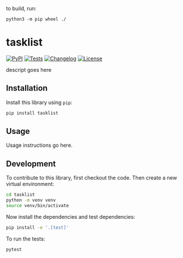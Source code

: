 to build, run:

```
python3 -m pip wheel ./
```

# tasklist

[![PyPI](https://img.shields.io/pypi/v/tasklist.svg)](https://pypi.org/project/tasklist/)
[![Tests](https://github.com/moojor224/tasklist/actions/workflows/test.yml/badge.svg)](https://github.com/moojor224/tasklist/actions/workflows/test.yml)
[![Changelog](https://img.shields.io/github/v/release/moojor224/tasklist?include_prereleases&label=changelog)](https://github.com/moojor224/tasklist/releases)
[![License](https://img.shields.io/badge/license-Apache%202.0-blue.svg)](https://github.com/moojor224/tasklist/blob/main/LICENSE)

descript goes here

## Installation

Install this library using `pip`:
```bash
pip install tasklist
```
## Usage

Usage instructions go here.

## Development

To contribute to this library, first checkout the code. Then create a new virtual environment:
```bash
cd tasklist
python -m venv venv
source venv/bin/activate
```
Now install the dependencies and test dependencies:
```bash
pip install -e '.[test]'
```
To run the tests:
```bash
pytest
```
